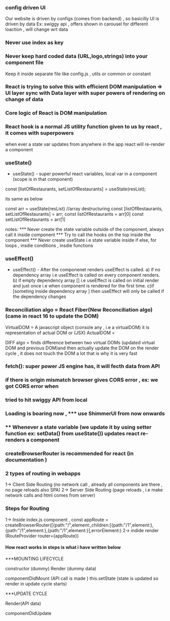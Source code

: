 ### config driven UI

Our website is driven by configs (comes from backend) ,
so basicilly UI is driven by data
Ex: swiggy api , offers shown in carousel for different loaction , will change wrt data

### Never use index as key

### Never keep hard coded data (URL,logo,strings) into your component file

Keep it inside separate file like config.js , utils or common or constant

### React is trying to solve this with efficient DOM manipulation => UI layer sync with Data layer with super powers of rendering on change of data

### Core logic of React is DOM manipulation

### React hook is a normal JS utility function given to us by react , it comes with superpowers

when ever a state var updates from anywhere in the app react will re-render a component

### useState()

- useState() - super powerful react variables, local var in a component (scope is in that component)

const [listOfRestaurants, setListOfRestaurants] = useState(resList);

its same as below

const arr = useState(resList)
//array destructuring
const [listOfRestaurants, setListOfRestaurants] = arr;
const listOfRestaurants = arr[0]
const setListOfRestaurants = arr[1]

notes:
\*\*\* Never create the state variable outside of the component, always call it inside component
\*\*\* Try to call the hooks on the top inside the component
\*\*\* Never create useState i.e state variable inside if else, for loops , insdie conditions , insdie functions

### useEffect()

- useEffect() - After the componenet renders useEffect is called.
  a) if no dependency array i.e useEffect is called on every component renders.
  b) if empty dependency array [] i.e useEffect is called on initial render and just once i.e when component is rendered for the first time.
  c)if [someting inside dependency array ] then useEffect will only be called if the dependency changes

### Reconciliation algo = React Fiber(New Reconciliation algo) (came in react 16 to update the DOM)

VirtualDOM = A javascript object (console any <Component/> , i.e a virtualDOM) it is representation of actual DOM or (JSX)
ActualDOM = <div><div></div></div>

DIFF algo = finds difference between two virtual DOMs (updated virtual DOM and previous DOM)and then actually update the DOM on the render cycle , it does not touch the DOM a lot that is why it is very fast

### fetch(): super power JS engine has, it will fecth data from API

### if there is origin mismatch browser gives CORS error , ex: we got CORS error when

### tried to hit swiggy API from local

### Loading is boaring now , \*\*\* use ShimmerUI from now onwards

### \*\* Whenever a state variable (we update it by using setter function ex: setData() from useState()) updates react re-renders a component

### createBrowserRouter is recommended for react (in documentation )

### 2 types of routing in webapps

1-> Client Side Routing (no network call , already all components are there , no page reloads also SPA)
2-> Server Side Routing (page reloads , i.e make network calls and html comes from server)

### Steps for Routing

1-> Inside index.js component ,
const appRoute = createBrowserRouter([{path:"/",element:<App/>,children:[{path:"/1",element:<Comp1/>},{path:"/1",element:<Comp1/>},{path:"/1",element:<Comp1/>}],errorElement:<Error/>)
2-> indide render (RouteProvider router={appRoute})

#### How react works in steps is what i have written below

\*\*\*MOUNTING LIFECYCLE

constructor (dummy)
Render (dummy data)

<HTML renders with dummy data>
componentDidMount (API call is made )
this.setState (state is updated so render in update cycle starts)

\*\*\*UPDATE CYCLE

Render(API data)

<HTML renders with new API data>
componentDidUpdate
